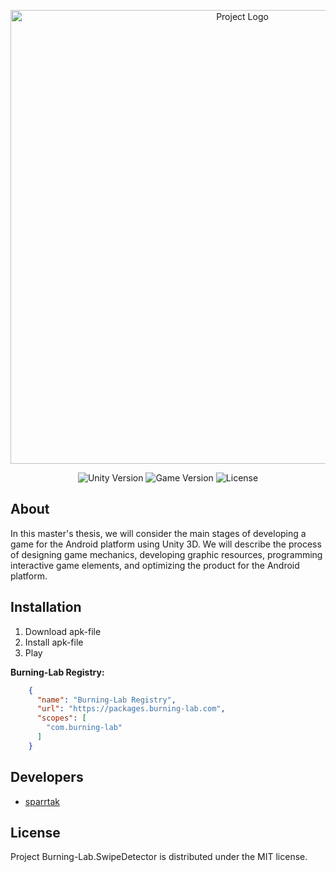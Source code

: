 <p align="center">
      <img [url=https://ibb.co/p4gW4Yq][img]https://i.ibb.co/p4gW4Yq/free-icon-greenhouse-6327398.png[/img][/url] alt="Project Logo" width="726">
</p>


<p align="center">
    <img src="https://img.shields.io/badge/Engine-2023-blueviolet" alt="Unity Version">
    <img src="https://img.shields.io/badge/Version-1.0-blue" alt="Game Version">
    <img src="https://img.shields.io/badge/License-MIT-success" alt="License">
</p>

## About

In this master's thesis, we will consider the main stages of developing a game for the Android platform using Unity 3D. We will describe the process of designing game mechanics, developing graphic resources, programming interactive game elements, and optimizing the product for the Android platform.

## Installation

1. Download apk-file
2. Install apk-file
3. Play

**Burning-Lab Registry:**
```json
    {
      "name": "Burning-Lab Registry",
      "url": "https://packages.burning-lab.com",
      "scopes": [
        "com.burning-lab"
      ]
    }
```

## Developers

- [sparrtak](https://github.com/sparrtak)

## License

Project Burning-Lab.SwipeDetector is distributed under the MIT license.
